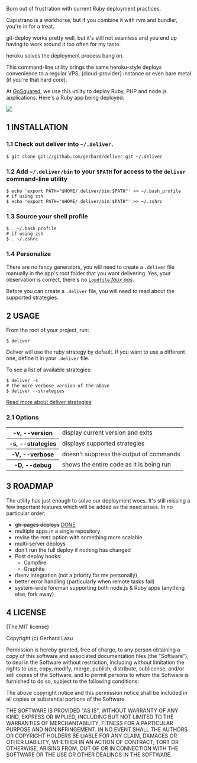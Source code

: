 Born out of frustration with current Ruby deployment practices.

Capistrano is a workhorse, but if you combine it with rvm and bundler, you're
in for a treat.

git-deploy works pretty well, but it's still not seamless and you end up having
to work around it too often for my taste.

heroku solves the deployment process bang on.

This command-line utility brings the same heroku-style deploys convenience to a
regular VPS, {cloud-provider} instance or even bare metal (if you're that hard
core).

At [GoSquared](http://www.gosquared.com/), we use this utility to deploy Ruby, PHP
and node.js applications. Here's a Ruby app being deployed:

<img src="http://c2990942.r42.cf0.rackcdn.com/deliver.png" />


## 1 INSTALLATION

### 1.1 Check out deliver into `~/.deliver`.

    $ git clone git://github.com/gerhard/deliver.git ~/.deliver

### 1.2 Add `~/.deliver/bin` to your `$PATH` for access to the `deliver` command-line utility

    $ echo 'export PATH="$HOME/.deliver/bin:$PATH"' >> ~/.bash_profile
    # if using zsh
    $ echo 'export PATH="$HOME/.deliver/bin:$PATH"' >> ~/.zshrc 

### 1.3 Source your shell profile

    $ . ~/.bash_profile
    # if using zsh
    $ . ~/.zshrc 

### 1.4 Personalize

There are no fancy generators, you will need to create a `.deliver` file
manually in the app's root folder that you want delivering. Yes, your
observation is correct, there's no [`Loudfile` *faux
pas*](http://blog.hasmanythrough.com/2011/12/1/i-heard-you-liked-files).

Before you can create a `.deliver` file, you will need to read about the
supported strategies.



## 2 USAGE

From the root of your project, run:

    $ deliver

Deliver will use the ruby strategy by default. If you want to use a different
one, define it in your `.deliver` file.

To see a list of available strategies:

    $ deliver -s
    # the more verbose version of the above
    $ deliver --strategies

[Read more about deliver strategies](deliver/tree/master/strategies)

### 2.1 Options

<table>
  <tr>
    <th>-v, --version</th>
    <td>display current version and exits</td>
  </tr>
  <tr>
    <th>-s, --strategies</th>
    <td>displays supported strategies</td>
  </tr>
  <tr>
    <th>-V, --verbose</th>
    <td>doesn't suppress the output of commands</td>
  </tr>
  <tr>
    <th>-D, --debug</th>
    <td>shows the entire code as it is being run</td>
  </tr>
</table>



## 3 ROADMAP

The utility has just enough to solve our deployment woes. It's still missing a
few important features which will be added as the need arises. In no particular
order:

* <del>gh-pages deploys</del> [DONE](/gerhard/deliver/commit/1cd43f7)
* multiple apps in a single repository
* revise the `PORT` option with something more scalable
* multi-server deploys
* don't run the full deploy if nothing has changed
* Post deploy hooks:
  * Campfire
  * Graphite
* rbenv integration (not a priority for me personally)
* better error handling (particularly when remote tasks fail)
* system-wide foreman supporting both node.js & Ruby apps (anything else, fork away)



## 4 LICENSE

(The MIT license)

Copyright (c) Gerhard Lazu

Permission is hereby granted, free of charge, to any person obtaining a copy of
this software and associated documentation files (the "Software"), to deal in
the Software without restriction, including without limitation the rights to
use, copy, modify, merge, publish, distribute, sublicense, and/or sell copies
of the Software, and to permit persons to whom the Software is furnished to do
so, subject to the following conditions:

The above copyright notice and this permission notice shall be included in all
copies or substantial portions of the Software.

THE SOFTWARE IS PROVIDED "AS IS", WITHOUT WARRANTY OF ANY KIND, EXPRESS OR
IMPLIED, INCLUDING BUT NOT LIMITED TO THE WARRANTIES OF MERCHANTABILITY,
FITNESS FOR A PARTICULAR PURPOSE AND NONINFRINGEMENT. IN NO EVENT SHALL THE
AUTHORS OR COPYRIGHT HOLDERS BE LIABLE FOR ANY CLAIM, DAMAGES OR OTHER
LIABILITY, WHETHER IN AN ACTION OF CONTRACT, TORT OR OTHERWISE, ARISING FROM,
OUT OF OR IN CONNECTION WITH THE SOFTWARE OR THE USE OR OTHER DEALINGS IN THE
SOFTWARE.
